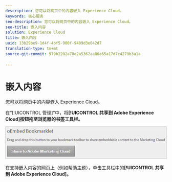 ```yaml
---
description: 您可以将网页中的内容嵌入 Experience Cloud。
keywords: 核心服务
seo-description: 您可以将网页中的内容嵌入 Experience Cloud。
seo-title: 嵌入内容
solution: Experience Cloud
title: 嵌入内容
uuid: 13b29be9-1d4f-4bf5-900f-9489d3e042d7
translation-type: tm+mt
source-git-commit: 979b2202a70e2a5362aa86a65a17d7c4279b3a1a

---
```



# 嵌入内容

您可以将网页中的内容嵌入 Experience Cloud。

在“[!UICONTROL 管理]”中，将&#x200B;**[!UICONTROL 共享到 Adobe Experience Cloud]按钮拖至浏览器的书签工具栏。**

![](assets/oembed.png)

在支持嵌入内容的网页上（例如帮助主题），单击工具栏中的&#x200B;**[!UICONTROL 共享到 Adobe Experience Cloud]。**
